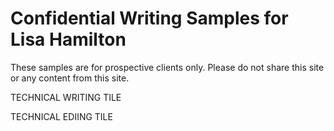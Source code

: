 # Confidential Writing Samples for Lisa Hamilton

These samples are for prospective clients only. Please do not share this site or any content from this site.

<p>TECHNICAL WRITING TILE</p>
<p>TECHNICAL EDIING TILE</p>
